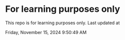 # For learning purposes only
This repo is for learning purposes only.
Last updated at

Friday, November 15, 2024 9:50:49 AM

